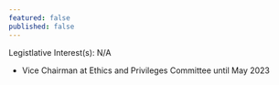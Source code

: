 ```yaml
---
featured: false
published: false
---
```

Legistlative Interest(s): N/A

* Vice Chairman at Ethics and Privileges Committee until May 2023